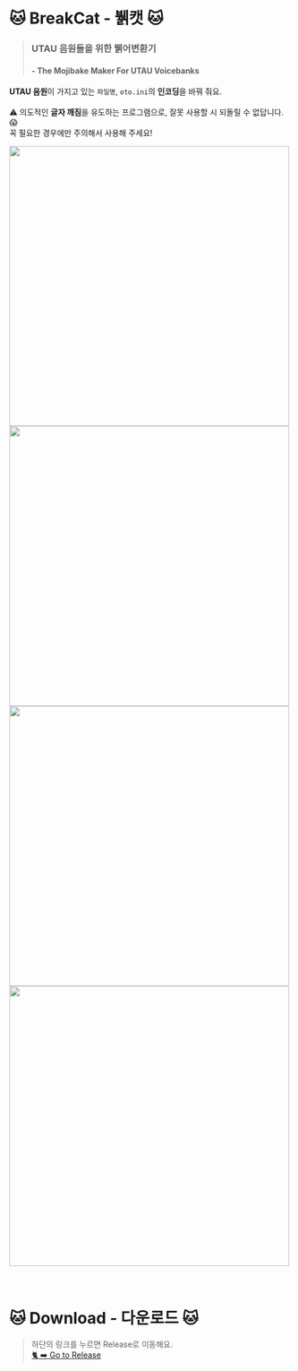# 🐱 BreakCat - 뷁캣 🐱
> ### UTAU 음원들을 위한 뷁어변환기 
> #### - The Mojibake Maker For UTAU Voicebanks <br>
**UTAU 음원**이 가지고 있는 `파일명`, `oto.ini`의 **인코딩**을 바꿔 줘요.<br>
<br>⚠️ 의도적인 **글자 깨짐**을 유도하는 프로그램으로, 잘못 사용할 시 되돌릴 수 없답니다.😱 
<br> 꼭 필요한 경우에만 주의해서 사용해 주세요!
&nbsp;<br>

<img src=https://github.com/EX3exp/BreakCat/assets/100339835/3d69d332-14de-4980-87e9-fd09ba559ade width=500px></img>
<img src=https://github.com/EX3exp/BreakCat/assets/100339835/1da11063-674a-45eb-91da-d15d7e5a98e5 width=500px></img>
<img src=https://github.com/EX3exp/BreakCat/assets/100339835/67a56bfe-2122-44a0-af32-2d289c8dd093 width=500px></img>
<img src=https://github.com/EX3exp/BreakCat/assets/100339835/3ba50ac7-259e-49e5-89cb-ce1747ea834b width=500px></img>

<br>


# 🐱 Download - 다운로드 🐱
> 하단의 링크를 누르면 Release로 이동해요.<br>
> [🐈 ➡️ Go to Release](https://github.com/EX3exp/BreakCat/releases/latest)
